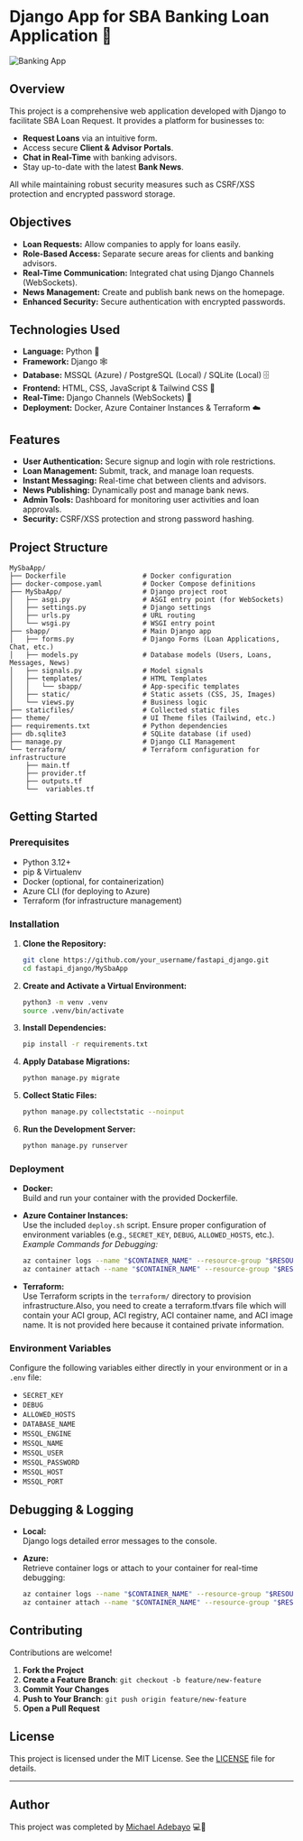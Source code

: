 # Django App for SBA Banking Loan Application 🚀

![Banking App](https://i.imgur.com/FVRBQAT.png)


## Overview

This project is a comprehensive web application developed with Django to facilitate SBA Loan Request. It provides a platform for businesses to:
- **Request Loans** via an intuitive form.
- Access secure **Client & Advisor Portals**.
- **Chat in Real-Time** with banking advisors.
- Stay up-to-date with the latest **Bank News**.

All while maintaining robust security measures such as CSRF/XSS protection and encrypted password storage.

## Objectives

- **Loan Requests:** Allow companies to apply for loans easily.
- **Role-Based Access:** Separate secure areas for clients and banking advisors.
- **Real-Time Communication:** Integrated chat using Django Channels (WebSockets).
- **News Management:** Create and publish bank news on the homepage.
- **Enhanced Security:** Secure authentication with encrypted passwords.

## Technologies Used

- **Language:** Python 🐍
- **Framework:** Django 🕸️
- **Database:** MSSQL (Azure) / PostgreSQL (Local) / SQLite (Local) 🗄️
- **Frontend:** HTML, CSS, JavaScript & Tailwind CSS 🎨
- **Real-Time:** Django Channels (WebSockets) 💬
- **Deployment:** Docker, Azure Container Instances & Terraform ☁️

## Features

- **User Authentication:** Secure signup and login with role restrictions.
- **Loan Management:** Submit, track, and manage loan requests.
- **Instant Messaging:** Real-time chat between clients and advisors.
- **News Publishing:** Dynamically post and manage bank news.
- **Admin Tools:** Dashboard for monitoring user activities and loan approvals.
- **Security:** CSRF/XSS protection and strong password hashing.

## Project Structure

```
MySbaApp/
├── Dockerfile                   # Docker configuration
├── docker-compose.yaml          # Docker Compose definitions
├── MySbaApp/                    # Django project root
│   ├── asgi.py                  # ASGI entry point (for WebSockets)
│   ├── settings.py              # Django settings
│   ├── urls.py                  # URL routing
│   └── wsgi.py                  # WSGI entry point
├── sbapp/                       # Main Django app
│   ├── forms.py                 # Django Forms (Loan Applications, Chat, etc.)
│   ├── models.py                # Database models (Users, Loans, Messages, News)
│   ├── signals.py               # Model signals
│   ├── templates/               # HTML Templates
│   │   └── sbapp/               # App-specific templates
│   ├── static/                  # Static assets (CSS, JS, Images)
│   └── views.py                 # Business logic
├── staticfiles/                 # Collected static files
├── theme/                       # UI Theme files (Tailwind, etc.)
├── requirements.txt             # Python dependencies
├── db.sqlite3                   # SQLite database (if used)
├── manage.py                    # Django CLI Management
└── terraform/                   # Terraform configuration for infrastructure
    ├── main.tf
    ├── provider.tf
    ├── outputs.tf
    └──  variables.tf
```

## Getting Started

### Prerequisites

- Python 3.12+
- pip & Virtualenv
- Docker (optional, for containerization)
- Azure CLI (for deploying to Azure)
- Terraform (for infrastructure management)

### Installation

1. **Clone the Repository:**
   ```bash
   git clone https://github.com/your_username/fastapi_django.git
   cd fastapi_django/MySbaApp
   ```

2. **Create and Activate a Virtual Environment:**
   ```bash
   python3 -m venv .venv
   source .venv/bin/activate
   ```

3. **Install Dependencies:**
   ```bash
   pip install -r requirements.txt
   ```

4. **Apply Database Migrations:**
   ```bash
   python manage.py migrate
   ```

5. **Collect Static Files:**
   ```bash
   python manage.py collectstatic --noinput
   ```

6. **Run the Development Server:**
   ```bash
   python manage.py runserver
   ```

### Deployment

- **Docker:**  
  Build and run your container with the provided Dockerfile.

- **Azure Container Instances:**  
  Use the included `deploy.sh` script. Ensure proper configuration of environment variables (e.g., `SECRET_KEY`, `DEBUG`, `ALLOWED_HOSTS`, etc.).  
  _Example Commands for Debugging:_
  ```bash
  az container logs --name "$CONTAINER_NAME" --resource-group "$RESOURCE_GROUP" --api-version "2024-11-01"
  az container attach --name "$CONTAINER_NAME" --resource-group "$RESOURCE_GROUP"
  ```

- **Terraform:**  
  Use Terraform scripts in the `terraform/` directory to provision infrastructure.Also, you need to create a terraform.tfvars file which will contain your ACI group, ACI registry, ACI container name, and ACI image name. It is not provided here because it contained private information.

### Environment Variables

Configure the following variables either directly in your environment or in a `.env` file:
- `SECRET_KEY`
- `DEBUG`
- `ALLOWED_HOSTS`
- `DATABASE_NAME`
- `MSSQL_ENGINE`
- `MSSQL_NAME`
- `MSSQL_USER`
- `MSSQL_PASSWORD`
- `MSSQL_HOST`
- `MSSQL_PORT`

## Debugging & Logging

- **Local:**  
  Django logs detailed error messages to the console.

- **Azure:**  
  Retrieve container logs or attach to your container for real-time debugging:
  ```bash
  az container logs --name "$CONTAINER_NAME" --resource-group "$RESOURCE_GROUP" --api-version "2024-11-01"
  az container attach --name "$CONTAINER_NAME" --resource-group "$RESOURCE_GROUP"
  ```

## Contributing

Contributions are welcome!  
1. **Fork the Project**  
2. **Create a Feature Branch**: `git checkout -b feature/new-feature`  
3. **Commit Your Changes**  
4. **Push to Your Branch**: `git push origin feature/new-feature`  
5. **Open a Pull Request**

## License

This project is licensed under the MIT License. See the [LICENSE](LICENSE) file for details.

---

## Author

This project was completed by [Michael Adebayo](https://github.com/MichAdebayo) 💻🚀
